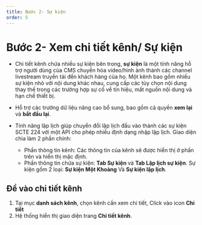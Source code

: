 ```yaml
---
title: Bước 2- Sự kiện
order: 5
---
```


# Bước 2- Xem chi tiết kênh/ Sự kiện
* Chi tiết kênh chứa nhiều sự kiện bên trong, **sự kiện** là một tính năng hỗ trợ người dùng của CMS chuyển hóa video/hình ảnh thành các channel livestream truyền tải đến khách hàng của họ. Một kênh bao gồm nhiều sự kiện nhỏ với nội dung khác nhau, cung cấp các tùy chọn nội dung thay thế trong các trường hợp sự cố về tín hiệu, mất nguồn nội dung và hạn chế thiết bị.

* Hỗ trợ các trường dữ liệu nâng cao bổ sung, bao gồm cả quyền **xem lại** và **bắt đầu lại**.

* Tính năng lập lịch giúp chuyển đổi lập lịch đầu vào thành các sự kiện SCTE 224 với một API cho phép nhiều định dạng nhập lập lịch. Giao diện chia làm 2 phần chính:

    * Phần thông tin kênh: Các thông tin của kênh sẽ được hiển thị ở phần trên và hiển thị mặc định.
    * Phần thông tin chứa sự kiện: **Tab Sự kiện** và **Tab Lập lịch sự kiện**. Sự kiện gồm 2 loại: **Sự kiện Một Khoảng** Và **Sự kiện lập lịch**.
## Để vào chi tiết kênh
1. Tại mục **danh sách kênh**, chọn kênh cần xem chi tiết, Click vào icon **Chi tiết**
2. Hệ thống hiển thị giao diện trang **Chi tiết kênh**.

